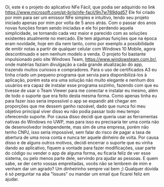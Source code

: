 Oi, este é o projeto do aplicativo NFe Fácil, que podia ser adquirido no link https://www.microsoft.com/pt-br/p/nfe-facil/9n7w789dgd57
Ele foi criado por mim para ser um emissor NFe simples e intuitivo, tendo seu projeto iniciado apenas por mim por volta de 5 anos atrás. Com o passar dos anos novas funções foram sendo iniciadas e ele foi perdendo aquela simplicidade, se tornando cada vez maior e parecido com as soluções existentes atualmente no mercado.
Ele tem algumas funções que na época eram novidade, hoje em dia nem tanto, como por exemplo a possibilidade de emitir notas a partir de qualquer celular com Windows 10 Mobile, agora descontinuado e sem nenhum modelo a venda.
O projeto foi bastante impulsionado pelo site Windows Team, https://www.windowsteam.com.br/, onde matérias faziam divulgação a cada grande atualização do app, trazendo muitos curiosos e compradores.
Para o uso de certificados A3 eu tinha criado um pequeno programa que servia para disponibilizá-los à aplicação, porém esta era uma solução não muito elegante e nenhum dos usuários era capaz de instalar esse programa sozinho, fazendo com que eu tivesse de usar o Team Viewer para me conectar e instalar eu mesmo, além de todo o suporte que era feito desta mesma forma. Como apenas tinha eu para fazer isso seria impossível o app se expandir até chegar em proporções que me dessem ganho razoável, dado que nunca foi meu objetivo principal viver disso eu não podia passar todo meu tempo oferecendo suporte. Por causa disso decidi que queria usar as ferramentas nativas do Windows no UWP, mas para isso eu precisaria ter uma conta não de desenvolvedor independente, mas sim de uma empresa, porém não tenho CNPJ, isso seria impossível, sem falar do risco de pagar a taxa de abertura de uma nova conta e nunca ter aquele dinheiro de volta.
Por causa disso e de alguns outros motivos, decidi encerrar o suporte que eu vinha dando ao aplicativo, fiquem a vontade para fazer modificações, usar parte do código ou vender o app de alguma forma, eu ficaria feliz de ver esse sistema, ou pelo menos parte dele, servindo pra ajudar as pessoas.
E quem sabe, se der certo vossas empreitadas, vocês não se lembrem de mim e venham dar um agrado? Um dinheirinho sempre vai bem ;)
Qualquer dúvida é só perguntar na aba "Issues" ou mandar um email que ficarei feliz em ajudar.
